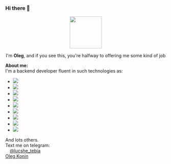 ### Hi there 👋

<!--
**D1-3105/D1-3105** is a ✨ _special_ ✨ repository because its `README.md` (this file) appears on your GitHub profile.

Here are some ideas to get you started:

- 🔭 I’m currently working on ...
- 🌱 I’m currently learning ...
- 👯 I’m looking to collaborate on ...
- 🤔 I’m looking for help with ...
- 💬 Ask me about ...
- 📫 How to reach me: ...
- 😄 Pronouns: ...
- ⚡ Fun fact: ...
-->
<div id="header" align="center">
  <img src="https://media4.giphy.com/media/i5qWgVwAVeBZETkOxS/giphy.gif?cid=ecf05e47ozu07dt7oaimqu9y0ur4gxpjhz8c8fxswpkao7ks&rid=giphy.gif&ct=g" width="100"/>
</div>

<p align="center">
  I'm <strong>Oleg</strong>, and if you see this, you're halfway to offering me some kind of job
</p>
<div>
  <strong>About me:</strong><br>
  I'm a backend developer fluent in such technologies as:
  <ul>
    <li>
      <img src="https://img.shields.io/badge/python-3670A0?style=for-the-badge&logo=python&logoColor=ffdd54"/>
    </li>
    <li>
      <img src="https://img.shields.io/badge/django-%23092E20.svg?style=for-the-badge&logo=django&logoColor=white"/>
    </li>
    <li>
      <img src="https://img.shields.io/badge/DJANGO-REST-ff1709?style=for-the-badge&logo=django&logoColor=white&color=ff1709&labelColor=gray"/>
    </li>
    <li>
      <img src="https://img.shields.io/badge/FastAPI-005571?style=for-the-badge&logo=fastapi"/>
    </li>
    <li>
      <img src="https://img.shields.io/badge/redis-%23DD0031.svg?style=for-the-badge&logo=redis&logoColor=white"/>
    </li>
    <li>
      <img src="https://img.shields.io/badge/postgres-%23316192.svg?style=for-the-badge&logo=postgresql&logoColor=white"/>
    </li>
    <li>
      <img src="https://img.shields.io/badge/MongoDB-%234ea94b.svg?style=for-the-badge&logo=mongodb&logoColor=white"/>
    </li>
    <li>
      <img src="https://img.shields.io/badge/react-%2320232a.svg?style=for-the-badge&logo=react&logoColor=%2361DAFB">
    </li>
    <li>
      <img src="https://img.shields.io/badge/Rabbitmq-FF6600?style=for-the-badge&logo=rabbitmq&logoColor=white">
    </li>
    
    
  </ul>
  And lots others.
</div>

<div>
  Text me on telegram: <br>
  <img src="https://cdn-icons-png.flaticon.com/128/2111/2111644.png" style="width:10px;height:10px;"/> <a href="https://t.me/lucshe_tebia">@lucshe_tebia</a> <br>
  <a href="https://www.linkedin.com/in/oleg-konin-6539b2293">Oleg Konin</a>
</div>

